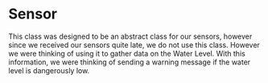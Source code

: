 # Sensor
This class was designed to be an abstract class for our sensors, however since we received our sensors quite late, we do not use this class. 
However we were thinking of using it to gather data on the Water Level. With this information, we were thinking of sending a warning message if the water level is dangerously low.
